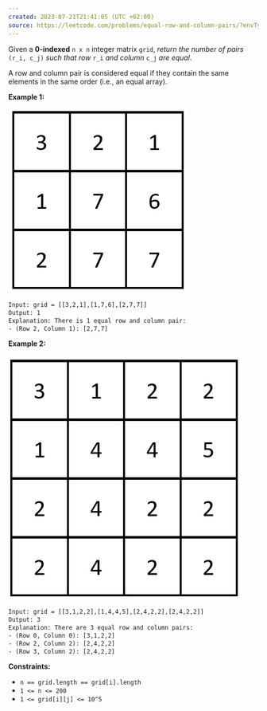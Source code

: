 ```yaml
---
created: 2023-07-21T21:41:05 (UTC +02:00)
source: https://leetcode.com/problems/equal-row-and-column-pairs/?envType=study-plan-v2&envId=leetcode-75
---
```

Given a **0-indexed** `n x n` integer matrix `grid`, _return the number of pairs_ `(r_i, c_j)` _such that row_ `r_i` _and column_ `c_j` _are equal_.

A row and column pair is considered equal if they contain the same elements in the same order (i.e., an equal array).

**Example 1:**

![img.png](img.png)

```
Input: grid = [[3,2,1],[1,7,6],[2,7,7]]
Output: 1
Explanation: There is 1 equal row and column pair:
- (Row 2, Column 1): [2,7,7]

```

**Example 2:**

![img_1.png](img_1.png)

```
Input: grid = [[3,1,2,2],[1,4,4,5],[2,4,2,2],[2,4,2,2]]
Output: 3
Explanation: There are 3 equal row and column pairs:
- (Row 0, Column 0): [3,1,2,2]
- (Row 2, Column 2): [2,4,2,2]
- (Row 3, Column 2): [2,4,2,2]

```

**Constraints:**

-   `n == grid.length == grid[i].length`
-   `1 <= n <= 200`
-   `1 <= grid[i][j] <= 10^5`

